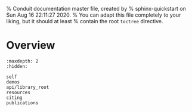 % Conduit documentation master file, created by
% sphinx-quickstart on Sun Aug 16 22:11:27 2020.
% You can adapt this file completely to your liking, but it should at least
% contain the root `toctree` directive.

Overview
===================================


```{toctree}
:maxdepth: 2
:hidden:

self
demos
api/library_root
resources
citing
publications
```

```{include} ../README.md
```
